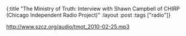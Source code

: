 {:title "The Ministry of Truth: Interview with Shawn Campbell of CHIRP (Chicago Independent Radio Project)"
:layout :post
:tags  ["radio"]}

<http://www.szcz.org/audio/tmot_2010-02-25.mp3>

